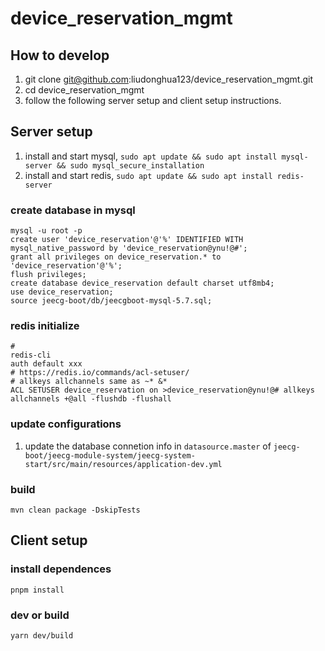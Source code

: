 # device_reservation_mgmt

## How to develop

1. git clone git@github.com:liudonghua123/device_reservation_mgmt.git
2. cd device_reservation_mgmt
3. follow the following server setup and client setup instructions.

## Server setup

1. install and start mysql, `sudo apt update && sudo apt install mysql-server && sudo mysql_secure_installation`
2. install and start redis, `sudo apt update && sudo apt install redis-server`

### create database in mysql

```shell
mysql -u root -p
create user 'device_reservation'@'%' IDENTIFIED WITH mysql_native_password by 'device_reservation@ynu!@#';
grant all privileges on device_reservation.* to 'device_reservation'@'%';
flush privileges;
create database device_reservation default charset utf8mb4;
use device_reservation;
source jeecg-boot/db/jeecgboot-mysql-5.7.sql;
```

### redis initialize

```shell
# 
redis-cli
auth default xxx
# https://redis.io/commands/acl-setuser/
# allkeys allchannels same as ~* &*
ACL SETUSER device_reservation on >device_reservation@ynu!@# allkeys allchannels +@all -flushdb -flushall
```

### update configurations

1. update the database connetion info in `datasource.master` of `jeecg-boot/jeecg-module-system/jeecg-system-start/src/main/resources/application-dev.yml`


### build

```shell
mvn clean package -DskipTests
```

## Client setup

### install dependences

```shell
pnpm install
```

### dev or build

```shell
yarn dev/build
```

